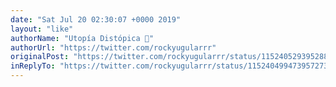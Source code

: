 ```yaml
---
date: "Sat Jul 20 02:30:07 +0000 2019"
layout: "like"
authorName: "Utopía Distópica 💚"
authorUrl: "https://twitter.com/rockyugularrr"
originalPost: "https://twitter.com/rockyugularrr/status/1152405293952884737"
inReplyTo: "https://twitter.com/rockyugularrr/status/1152404994739572736"
---
```

